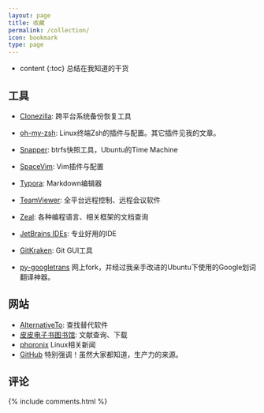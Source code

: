 ```yaml
---
layout: page
title: 收藏
permalink: /collection/
icon: bookmark
type: page
---
```


* content
{:toc}
总结在我知道的干货

## 工具

- [Clonezilla](http://www.clonezilla.org/): 跨平台系统备份恢复工具

- [oh-my-zsh](https://github.com/robbyrussell/oh-my-zsh): Linux终端Zsh的插件与配置。其它插件见我的文章。

- [Snapper](http://snapper.io/): btrfs快照工具，Ubuntu的Time Machine

- [SpaceVim](https://spacevim.org/): Vim插件与配置

- [Typora](https://typora.io/): Markdown编辑器


- [TeamViewer](https://www.teamviewer.com/zhcn/): 全平台远程控制、远程会议软件
- [Zeal](https://zealdocs.org/): 各种编程语言、相关框架的文档查询
- [JetBrains IDEs](https://www.jetbrains.com/): 专业好用的IDE
- [GitKraken](https://www.gitkraken.com/): Git GUI工具
- [py-googletrans](https://github.com/AlvinZhu/py-googletrans) 网上fork，并经过我亲手改进的Ubuntu下使用的Google划词翻译神器。

## 网站

- [AlternativeTo](https://alternativeto.net/): 查找替代软件
- [皮皮电子书图书馆](http://www.xttsg.com/): 文献查询、下载
- [phoronix](https://www.phoronix.com) Linux相关新闻
- [GitHub](https://github.com/) 特别强调！虽然大家都知道，生产力的来源。

## 评论

{% include comments.html %}



